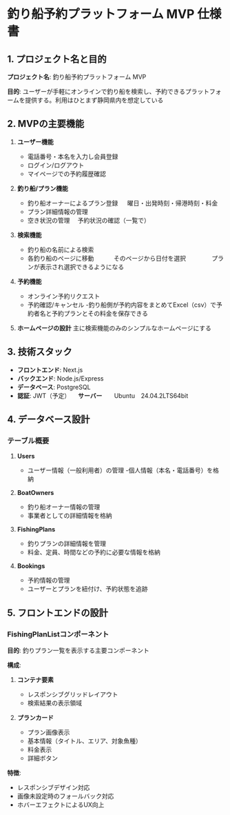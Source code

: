 # 釣り船予約プラットフォーム MVP 仕様書

## 1. プロジェクト名と目的

**プロジェクト名**: 釣り船予約プラットフォーム MVP

**目的**: ユーザーが手軽にオンラインで釣り船を検索し、予約できるプラットフォームを提供する。利用はひとまず静岡県内を想定している

## 2. MVPの主要機能

1. **ユーザー機能**
   - 電話番号・本名を入力し会員登録
   - ログイン/ログアウト
   - マイページでの予約履歴確認

2. **釣り船/プラン機能**
   - 釣り船オーナーによるプラン登録
   　 曜日・出発時刻・帰港時刻・料金
   - プラン詳細情報の管理
   - 空き状況の管理
   　予約状況の確認（一覧で）

3. **検索機能**
   - 釣り船の名前による検索
   -  各釣り船のページに移動
   　　　そのページから日付を選択
   　　　　プランが表示され選択できるようになる

4. **予約機能**
   - オンライン予約リクエスト
   - 予約確認/キャンセル
   -釣り船側が予約内容をまとめてExcel（csv）で予約者名と予約プランとその料金を保存できる

4. **ホームページの設計**
 主に検索機能のみのシンプルなホームページにする

## 3. 技術スタック

- **フロントエンド**: Next.js
- **バックエンド**: Node.js/Express
- **データベース**: PostgreSQL
- **認証**: JWT（予定）
　**サーバー**　　Ubuntu　24.04.2LTS64bit


## 4. データベース設計

### テーブル概要

1. **Users**
   - ユーザー情報（一般利用者）の管理
   -個人情報（本名・電話番号）を格納

2. **BoatOwners**
   - 釣り船オーナー情報の管理
   - 事業者としての詳細情報を格納

3. **FishingPlans**
   - 釣りプランの詳細情報を管理
   - 料金、定員、時間などの予約に必要な情報を格納

4. **Bookings**
   - 予約情報の管理
   - ユーザーとプランを紐付け、予約状態を追跡

## 5. フロントエンドの設計

### FishingPlanListコンポーネント

**目的**: 釣りプラン一覧を表示する主要コンポーネント

**構成**:
1. **コンテナ要素**
   - レスポンシブグリッドレイアウト
   - 検索結果の表示領域

2. **プランカード**
   - プラン画像表示
   - 基本情報（タイトル、エリア、対象魚種）
   - 料金表示
   - 詳細ボタン

**特徴**:
- レスポンシブデザイン対応
- 画像未設定時のフォールバック対応
- ホバーエフェクトによるUX向上